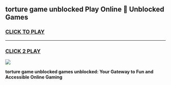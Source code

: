 
## torture game unblocked Play Online 👋 Unblocked Games
<h3>
<a href="https://premium.freeplayer.one?title=torture_game_unblocked&ref=19F">CLICK TO PLAY</a></h3>
<hr>

<h3>
<a href="https://premium.freeplayer.one?title=torture_game_unblocked&ref=19F">CLICK 2 PLAY</a>
  
</h3>

<a href="https://premium.freeplayer.one?title=torture_game_unblocked&ref=19F"><img src="https://clearcache.store/games.png"></a>


**torture game unblocked games unblocked: Your Gateway to Fun and Accessible Online Gaming**
